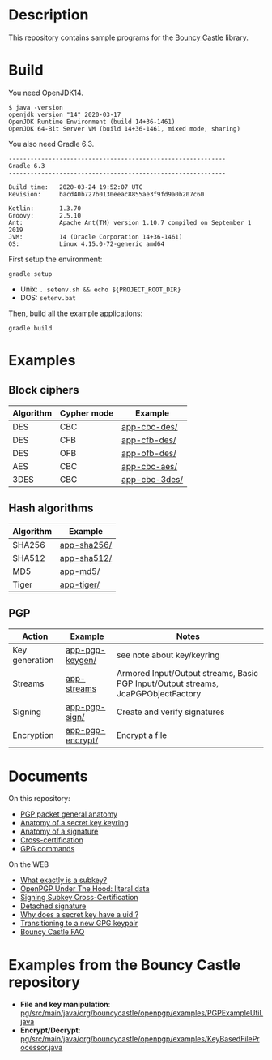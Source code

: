 # Description

This repository contains sample programs for the [Bouncy Castle](https://www.bouncycastle.org) library.

# Build

You need OpenJDK14.

    $ java -version
    openjdk version "14" 2020-03-17
    OpenJDK Runtime Environment (build 14+36-1461)
    OpenJDK 64-Bit Server VM (build 14+36-1461, mixed mode, sharing)
 
You also need Gradle 6.3.

    ------------------------------------------------------------
    Gradle 6.3
    ------------------------------------------------------------
    
    Build time:   2020-03-24 19:52:07 UTC
    Revision:     bacd40b727b0130eeac8855ae3f9fd9a0b207c60
    
    Kotlin:       1.3.70
    Groovy:       2.5.10
    Ant:          Apache Ant(TM) version 1.10.7 compiled on September 1 2019
    JVM:          14 (Oracle Corporation 14+36-1461)
    OS:           Linux 4.15.0-72-generic amd64

First setup the environment:

    gradle setup
    
* Unix: `. setenv.sh && echo ${PROJECT_ROOT_DIR}`
* DOS: `setenv.bat`
    
Then, build all the example applications:

    gradle build
    
# Examples

## Block ciphers

| Algorithm | Cypher mode | Example                       |
|-----------|-------------|-------------------------------|
| DES       | CBC         | [app-cbc-des/](app-cbc-des)   |
| DES       | CFB         | [app-cfb-des/](app-cfb-des)   |
| DES       | OFB         | [app-ofb-des/](app-ofb-des)   |
| AES       | CBC         | [app-cbc-aes/](app-cbc-aes)   |
| 3DES      | CBC         | [app-cbc-3des/](app-cbc-3des) |

## Hash algorithms

| Algorithm | Example                       |
|-----------|-------------------------------|
| SHA256    | [app-sha256/](app-sha256)     |
| SHA512    | [app-sha512/](app-sha512)     |
| MD5       | [app-md5/](app-md5)           |
| Tiger     | [app-tiger/](app-tiger)       |

## PGP

| Action               | Example                             | Notes                                                                              |
|----------------------|-------------------------------------|------------------------------------------------------------------------------------|
| Key generation       | [app-pgp-keygen/](app-pgp-keygen)   | see note about key/keyring                                                         |
| Streams              | [app-streams](app-streams)          | Armored Input/Output streams, Basic PGP Input/Output streams, JcaPGPObjectFactory  |
| Signing              | [app-pgp-sign/](app-pgp-sign)       | Create and verify signatures                                                       |
| Encryption           | [app-pgp-encrypt/](app-pgp-encrypt) | Encrypt a file                                                                     |

# Documents

On this repository:

* [PGP packet general anatomy](doc/pgp-packet.md)
* [Anatomy of a secret key keyring](doc/pgp-packets-secret-keyring.md)
* [Anatomy of a signature](doc/pgp-packets-signature.md)
* [Cross-certification](doc/cross-certify.md)
* [GPG commands](doc/gpg.md)

On the WEB

* [What exactly is a subkey?](https://security.stackexchange.com/questions/76940/what-exactly-is-a-subkey)
* [OpenPGP Under The Hood: literal data](https://under-the-hood.sequoia-pgp.org/literal-data/)
* [Signing Subkey Cross-Certification](https://gnupg.org/faq/subkey-cross-certify.html)
* [Detached signature](https://subversivebytes.wordpress.com/2013/12/10/pgp-cryptography-with-the-legion-of-the-bouncy-castle-part-5/)
* [Why does a secret key have a <ultimate> uid ?](https://unix.stackexchange.com/questions/407062/gpg-list-keys-command-outputs-uid-unknown-after-importing-private-key-onto)
* [Transitioning to a new GPG keypair](https://www.alessandromenti.it/blog/2017/01/transitioning-new-gpg-keypair.html)
* [Bouncy Castle FAQ](http://www.bouncycastle.org/wiki/display/JA1/PGP+Questions)

# Examples from the Bouncy Castle repository

* **File and key manipulation**: [pg/src/main/java/org/bouncycastle/openpgp/examples/PGPExampleUtil.java](https://github.com/bcgit/bc-java/blob/master/pg/src/main/java/org/bouncycastle/openpgp/examples/PGPExampleUtil.java)
* **Encrypt/Decrypt**: [pg/src/main/java/org/bouncycastle/openpgp/examples/KeyBasedFileProcessor.java](https://github.com/bcgit/bc-java/blob/master/pg/src/main/java/org/bouncycastle/openpgp/examples/KeyBasedFileProcessor.java)

